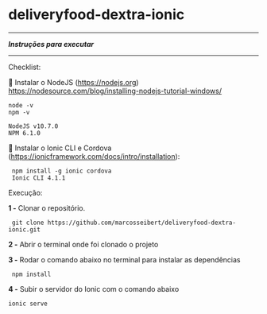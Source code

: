 # deliveryfood-dextra-ionic

----------
***Instruções para executar***

----------
Checklist: 

 Instalar o NodeJS (https://nodejs.org)
https://nodesource.com/blog/installing-nodejs-tutorial-windows/

    node -v 
    npm -v
	
	NodeJS v10.7.0
	NPM 6.1.0
    
 Instalar o Ionic CLI e Cordova (https://ionicframework.com/docs/intro/installation): 

     npm install -g ionic cordova 
	 Ionic CLI 4.1.1

Execução:

**1 -** Clonar o repositório.
     
     git clone https://github.com/marcosseibert/deliveryfood-dextra-ionic.git

**2 -** Abrir o terminal onde foi clonado o projeto
     
**3 -** Rodar o comando abaixo no terminal para instalar as dependências
     
     npm install


**4 -** Subir o servidor do Ionic com o comando abaixo
    
    ionic serve
